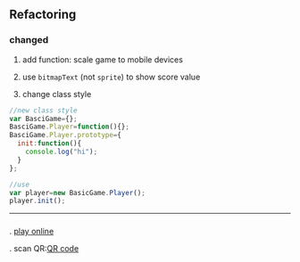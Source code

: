 ## Refactoring

### changed

1. add function: scale game to mobile devices

2. use `bitmapText` (not `sprite`) to show score value

3. change class style

```javascript
//new class style
var BasciGame={};
BasciGame.Player=function(){};
BasciGame.Player.prototype={
  init:function(){
    console.log("hi");
  }
};

//use
var player=new BasicGame.Player();
player.init();

```

---

###

. [play online](https://nimohe.github.io/JSspaceShooter/)

. scan QR:[QR code](https://nimohe.github.io/JSspaceShooter/QR.png)
